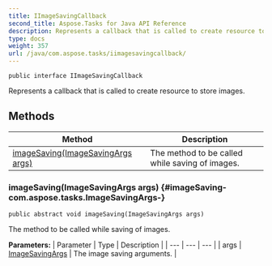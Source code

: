 ```yaml
---
title: IImageSavingCallback
second_title: Aspose.Tasks for Java API Reference
description: Represents a callback that is called to create resource to store images.
type: docs
weight: 357
url: /java/com.aspose.tasks/iimagesavingcallback/
---
```

```
public interface IImageSavingCallback
```

Represents a callback that is called to create resource to store images.
## Methods

| Method | Description |
| --- | --- |
| [imageSaving(ImageSavingArgs args)](#imageSaving-com.aspose.tasks.ImageSavingArgs-) | The method to be called while saving of images. |
### imageSaving(ImageSavingArgs args) {#imageSaving-com.aspose.tasks.ImageSavingArgs-}
```
public abstract void imageSaving(ImageSavingArgs args)
```


The method to be called while saving of images.

**Parameters:**
| Parameter | Type | Description |
| --- | --- | --- |
| args | [ImageSavingArgs](../../com.aspose.tasks/imagesavingargs) | The image saving arguments. |

